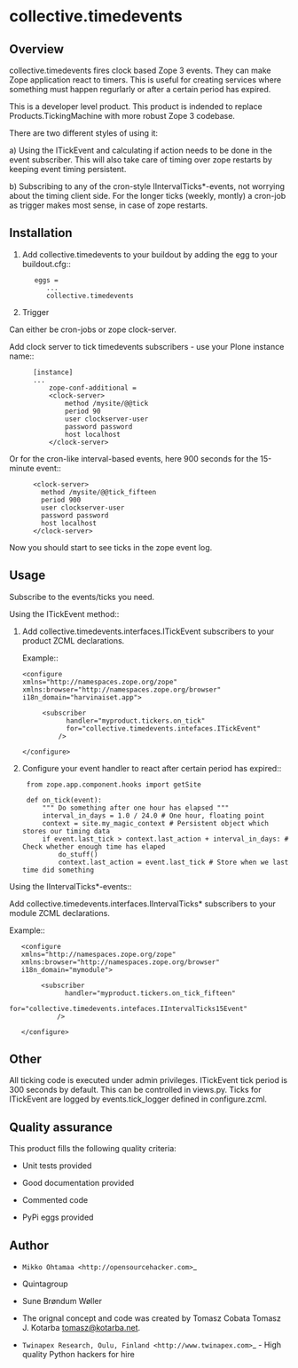 collective.timedevents
======================

Overview
--------

collective.timedevents fires clock based Zope 3 events. They can make Zope application react to timers.
This is useful for creating services where something must happen regurlarly or after a certain period has expired.

This is a developer level product. This product is indended to replace Products.TickingMachine with more robust Zope 3 codebase.

There are two different styles of using it:

a) Using the ITickEvent and calculating if action needs to be done in the event subscriber. This will also take care of timing over zope restarts by keeping event timing persistent.

b) Subscribing to any of the cron-style IIntervalTicks*-events, not worrying about the timing client side. For the longer ticks (weekly, montly) a cron-job as trigger makes most sense, in case of zope restarts.

Installation
------------

1. Add collective.timedevents to your buildout by adding the egg to your buildout.cfg::

          eggs =
             ...
             collective.timedevents


2. Trigger

  Can either be cron-jobs or zope clock-server.

  Add clock server to tick timedevents subscribers - use your Plone instance name::

          [instance]
          ...
              zope-conf-additional =
              <clock-server>
                  method /mysite/@@tick
                  period 90
                  user clockserver-user
                  password password
                  host localhost
              </clock-server>

  Or for the cron-like interval-based events, here 900 seconds for the 15-minute event::

          <clock-server>
            method /mysite/@@tick_fifteen
            period 900
            user clockserver-user
            password password
            host localhost
          </clock-server>

  Now you should start to see ticks in the zope event log.

Usage
-----

Subscribe to the events/ticks you need.

Using the ITickEvent method::

1. Add collective.timedevents.interfaces.ITickEvent subscribers to your product ZCML declarations.

   Example::

	   <configure
	   xmlns="http://namespaces.zope.org/zope"
	   xmlns:browser="http://namespaces.zope.org/browser"
	   i18n_domain="harvinaiset.app">

			<subscriber
			      handler="myproduct.tickers.on_tick"
			      for="collective.timedevents.intefaces.ITickEvent"
			    />

	   </configure>

2. Configure your event handler to react after certain period has expired::

	    from zope.app.component.hooks import getSite

	    def on_tick(event):
	        """ Do something after one hour has elapsed """
	        interval_in_days = 1.0 / 24.0 # One hour, floating point
	        context = site.my_magic_context # Persistent object which stores our timing data
	        if event.last_tick > context.last_action + interval_in_days: # Check whether enough time has elaped
	            do_stuff()
	            context.last_action = event.last_tick # Store when we last time did something

Using the IIntervalTicks*-events::

Add collective.timedevents.interfaces.IIntervalTicks* subscribers to your module ZCML declarations.

   Example::

       <configure
       xmlns="http://namespaces.zope.org/zope"
       xmlns:browser="http://namespaces.zope.org/browser"
       i18n_domain="mymodule">

            <subscriber
                  handler="myproduct.tickers.on_tick_fifteen"
                  for="collective.timedevents.intefaces.IIntervalTicks15Event"
                />

       </configure>

Other
-----

All ticking code is executed under admin privileges.
ITickEvent tick period is 300 seconds by default. This can be controlled in views.py.
Ticks for ITickEvent are logged by events.tick_logger defined in configure.zcml.

Quality assurance
-----------------

This product fills the following quality criteria:

* Unit tests provided

* Good documentation provided

* Commented code

* PyPi eggs provided


Author
------

* `Mikko Ohtamaa <http://opensourcehacker.com>`_

* Quintagroup

* Sune Brøndum Wøller

* The orignal concept and code was created by Tomasz Cobata Tomasz J. Kotarba <tomasz@kotarba.net>.

* `Twinapex Research, Oulu, Finland <http://www.twinapex.com>`_ - High quality Python hackers for hire
